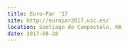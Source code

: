 ```yaml
---
title: Euro-Par '17
site: http://europar2017.usc.es/
location: Santiago de Compostela, MA
date: 2017-08-28
---
```

